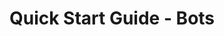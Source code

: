 ---
layout: frame
title:  "Quick Start Guide - Bots"
category: bots
summary: "Wysc's central repository for all bot commands and functionality."
iframeurl: "https://gdocs.gitbook.io/wysc/start"
---